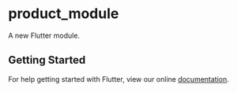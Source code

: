 # product_module

A new Flutter module.

## Getting Started

For help getting started with Flutter, view our online
[documentation](https://flutter.dev/).
